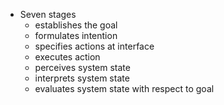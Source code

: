    

- Seven stages
	- establishes the goal
	- formulates intention
	- specifies actions at interface
	- executes action
	- perceives system state
	- interprets system state
	- evaluates system state with respect to goal